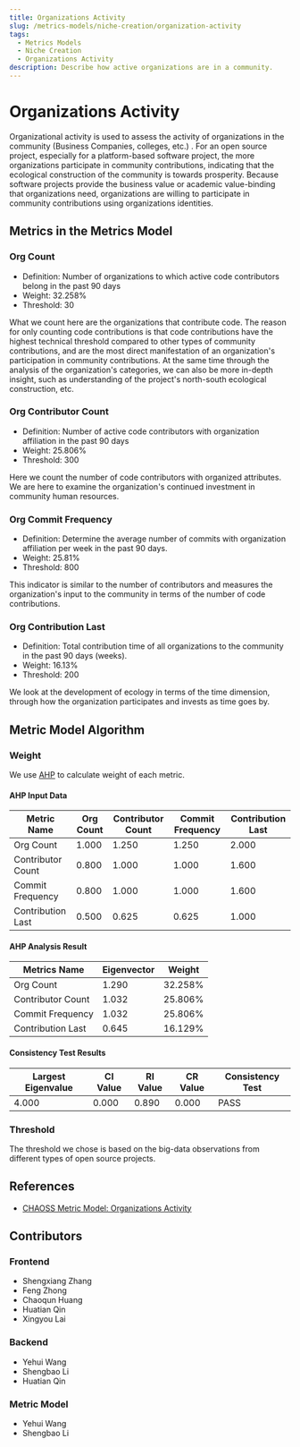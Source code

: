 ```yaml
---
title: Organizations Activity
slug: /metrics-models/niche-creation/organization-activity
tags:
  - Metrics Models
  - Niche Creation
  - Organizations Activity
description: Describe how active organizations are in a community.
---
```


# Organizations Activity

 Organizational activity is used to assess the activity of organizations in the community (Business Companies, colleges, etc.) . For an open source project, especially for a platform-based software project, the more organizations participate in community contributions, indicating that the ecological construction of the community is towards prosperity. Because software projects provide the business value or academic value-binding that organizations need, organizations are willing to participate in community contributions using organizations identities.

## Metrics in the Metrics Model

### Org Count

* Definition: Number of organizations to which active code contributors belong in the past 90 days
* Weight: 32.258%
* Threshold: 30

What we count here are the organizations that contribute code. The reason for only counting code contributions is that code contributions have the highest technical threshold compared to other types of community contributions, and are the most direct manifestation of an organization's participation in community contributions. At the same time through the analysis of the organization's categories, we can also be more in-depth insight, such as understanding of the project's north-south ecological construction, etc.

### Org Contributor Count

* Definition: Number of active code contributors with organization affiliation in the past 90 days
* Weight: 25.806%
* Threshold: 300

Here we count the number of code contributors with organized attributes. We are here to examine the organization's continued investment in community human resources.

### Org Commit Frequency

* Definition: Determine the average number of commits with organization affiliation per week in the past 90 days.
* Weight: 25.81%
* Threshold: 800

This indicator is similar to the number of contributors and measures the organization's input to the community in terms of the number of code contributions.

### Org Contribution Last

* Definition: Total contribution time of all organizations to the community in the past 90 days (weeks).
* Weight: 16.13%
* Threshold: 200

We look at the development of ecology in terms of the time dimension, through how the organization participates and invests as time goes by.

## Metric Model Algorithm

### Weight

We use [AHP](https://en.wikipedia.org/wiki/Analytic_hierarchy_process) to calculate weight of each metric.

#### AHP Input Data

Metric Name | Org Count | Contributor Count | Commit Frequency | Contribution Last 
--- | --- | --- | --- | ---
Org Count | 1.000 | 1.250 | 1.250 | 2.000
Contributor Count |  0.800 | 1.000 | 1.000 | 1.600
Commit Frequency |   0.800 | 1.000 | 1.000 | 1.600
Contribution Last |  0.500 | 0.625 | 0.625 | 1.000

#### AHP Analysis Result

Metrics Name | Eigenvector | Weight
--- | --- | ---
Org Count |   1.290 | 32.258%
Contributor Count |  1.032 | 25.806%
Commit Frequency |   1.032 | 25.806%
Contribution Last |  0.645 | 16.129%

#### Consistency Test Results

Largest Eigenvalue | CI Value | RI Value| CR Value | Consistency Test
--- | --- | --- | --- | ---
4.000 | 0.000 | 0.890 | 0.000  | PASS

### Threshold

The threshold we chose is based on the big-data observations from different types of open source projects.

## References

* [CHAOSS Metric Model: Organizations Activity](https://github.com/chaoss/wg-metrics-models/tree/main/metrics-model-libs/organization-activity)

## Contributors

### Frontend

* Shengxiang Zhang
* Feng Zhong
* Chaoqun Huang
* Huatian Qin
* Xingyou Lai

### Backend

* Yehui Wang
* Shengbao Li
* Huatian Qin

### Metric Model

* Yehui Wang
* Shengbao Li